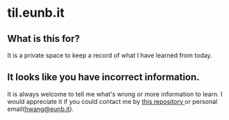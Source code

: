 # til.eunb.it

## What is this for?

It is a private space to keep a record of what I have learned from today.

## It looks like you have incorrect information.

It is always welcome to tell me what's wrong or more information to learn. I would appreciate it if you could contact me by  [this repository ](https://github.com/deveb/TIL)or personal email\(hwang@eunb.it\).

